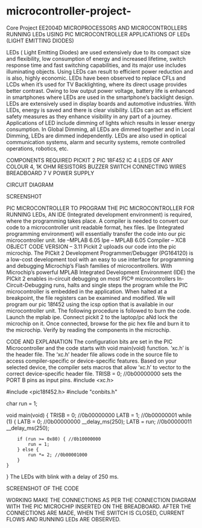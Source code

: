 # microcontroller-project-
Core Project EE2004D
 MICROPROCESSORS AND MICROCONTROLLERS
RUNNING LEDs USING PIC MICROCONTROLLER
APPLICATIONS OF LEDs (LIGHT EMITTING DIODES)

LEDs ( Light Emitting Diodes) are used extensively due to its compact size and flexibility, low consumption of energy and increased lifetime, switch response time and fast switching capabilities, and its major use includes illuminating objects.
Using LEDs can result to efficient power reduction and is also, highly economic. LEDs have been observed to replace CFLs and LCDs when it’s used for TV Backlighting, where its direct usage provides better contrast. Owing to low output power voltage, battery life is enhanced in smartphones where LEDs are used in the smartphone’s backlight design. 
LEDs are extensively used in display boards and automotive industries. With LEDs, energy is saved and there is clear visibility. LEDs can act as efficient safety measures as they enhance visibility in any part of a journey. 
Applications of LED include dimming of lights which results in lesser energy consumption. In Global Dimming, all LEDs are dimmed together and in Local Dimming, LEDs are dimmed independently.
LEDs are also used in optical communication systems, alarm and security systems, remote controlled operations, robotics, etc.





COMPONENTS REQUIRED
PICKIT 2
PIC 18F452 IC
4 LEDS OF ANY COLOUR
4, 1K OHM RESISTORS
BUZZER
SWITCH
CONNECTING WIRES
BREADBOARD 
7 V POWER SUPPLY

CIRCUIT DIAGRAM

SCREENSHOT

PIC MICROCONTROLLER
TO PROGRAM THE PIC MICROCONTROLLER FOR RUNNING LEDs, AN IDE (Integrated development environment) is required, where the programming takes place. A compiler is needed to convert our code to a microcontroller unit readable format, hex files. Ipe (Integrated programming environment) will essentially transfer the code into our pic microcontroller unit.
Ide –MPLAB 6.05
Ipe – MPLAB 6.05
Compiler – XC8
OBJECT CODE VERSION – 3.11
Pickit 2 uploads our code into the pic microchip.
The PICkit 2 Development Programmer/Debugger (PG164120) is a low-cost development tool with an easy to use interface for programming and debugging Microchip’s Flash families of microcontrollers. With Microchip’s powerful MPLAB Integrated Development Environment (IDE) the PICkit 2 enables in-circuit debugging on most PIC® microcontrollers In-Circuit-Debugging runs, halts and single steps the program while the PIC microcontroller is embedded in the application. When halted at a breakpoint, the file registers can be examined and modified.
We will program our pic 18f452 using the icsp option that is available in our microcontroller unit.
The following procedure is followed to burn the code.
Launch the mplab ipe.
Connect pickit 2 to the laptop/pc aNd lock the microchip on it. Once connected, browse for the pic hex file and burn it to the microchip.
Verify by reading the components in the microchip.

CODE AND EXPLANATION
The configuration bits are set in the PIC Microcontroller and the code starts with void main(void) function.  ‘xc.h’ is the header file. The ‘xc.h’ header file allows code in the source file to access compiler-specific or device-specific features. Based on your selected device, the compiler sets macros that allow ‘xc.h’ to vector to the correct device-specific header file.
TRISB = 0; //0b00000000 sets the PORT B pins as input pins. 
#include <xc.h>

#include <pic18f452.h>
#include "conbits.h"


char run = 1;

void main(void) {
    TRISB = 0; //0b00000000
    LATB = 1; //0b00000001
    while (1) {
        LATB = 0; //0b00000000
        __delay_ms(250);
        LATB = run; //0b00000011
        __delay_ms(250);

        if (run >= 0x80) { //0b10000000
            run = 1;
        } else {
            run *= 2; //0b00001000
        }
    }
}
The LEDs with blink with a delay of 250 ms.

SCREENSHOT OF THE CODE

WORKING
MAKE THE CONNECTIONS AS PER THE CONNECTION DIAGRAM WITH THE PIC MICROCHIP INSERTED ON THE BREADBOARD. AFTER THE CONNECTIONS ARE MADE, WHEN THE SWITCH IS CLOSED, CURRENT FLOWS AND RUNNING LEDs ARE OBSERVED. 
